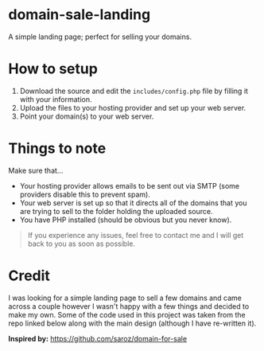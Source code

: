 # domain-sale-landing
A simple landing page; perfect for selling your domains.

# How to setup

1. Download the source and edit the `includes/config.php` file by filling it with your information.
2. Upload the files to your hosting provider and set up your web server.
3. Point your domain(s) to your web server.

# Things to note

Make sure that...

* Your hosting provider allows emails to be sent out via SMTP (some providers disable this to prevent spam).
* Your web server is set up so that it directs all of the domains that you are trying to sell to the folder holding the uploaded source.
* You have PHP installed (should be obvious but you never know).

>If you experience any issues, feel free to contact me and I will get back to you as soon as possible.

# Credit

I was looking for a simple landing page to sell a few domains and came across a couple however I wasn't happy with a few things and decided to make my own. Some of the code used in this project was taken from the repo linked below along with the main design (although I have re-written it).

**Inspired by:** https://github.com/saroz/domain-for-sale
